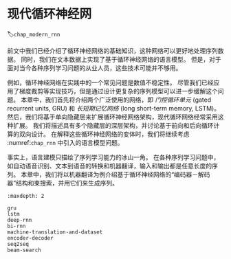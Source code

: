 # 现代循环神经网
:label:`chap_modern_rnn`

前文中我们已经介绍了循环神经网络的基础知识，这种网络可以更好地处理序列数据。
同时，我们在文本数据上实现了基于循环神经网络的语言模型。
但是，对于面对当今各种序列学习问题的从业人员，这些技术可能并不够用。

例如，循环神经网络在实践中的一个常见问题是数值不稳定性。
尽管我们已经应用了梯度裁剪等实现技巧，但是通过设计更复杂的序列模型可以进一步缓解这个问题。
本章中，我们首先将介绍两个广泛使用的网络，即 *门控循环单元* (gated recurrent units, GRU)
和 *长短期记忆网络* (long short-term memory, LSTM)。
然后，我们将基于单向隐藏层来扩展循环神经网络架构，现代循环网络经常采用这种扩展。
我们将描述具有多个隐藏层的深层架构，并讨论基于前向和后向循环计算的双向设计。
在解释这些循环神经网络的变体时，我们将继续考虑 :numref:`chap_rnn` 中引入的语言模型问题。

事实上，语言建模只描绘了序列学习能力的冰山一角。
在各种序列学习问题中，如自动语音识别、文本到语音的转换和机器翻译，输入和输出都是任意长度的序列。
本章中，我们将以机器翻译为例介绍基于循环神经网络的“编码器－解码器”结构和束搜索，并用它们来生成序列。

```toc
:maxdepth: 2

gru
lstm
deep-rnn
bi-rnn
machine-translation-and-dataset
encoder-decoder
seq2seq
beam-search
```